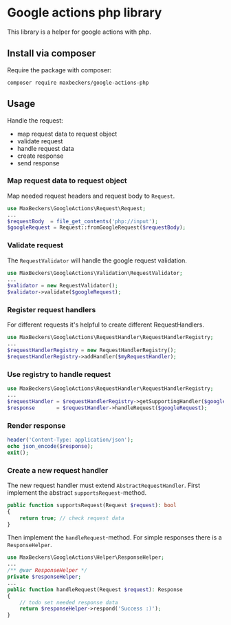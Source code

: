 # Google actions php library
This library is a helper for google actions with php.

## Install via composer
Require the package with composer:
```
composer require maxbeckers/google-actions-php
```

## Usage
Handle the request: 
- map request data to request object
- validate request
- handle request data
- create response
- send response

### Map request data to request object
Map needed request headers and request body to `Request`.
```php
use MaxBeckers\GoogleActions\Request\Request;
...
$requestBody  = file_get_contents('php://input');
$googleRequest = Request::fromGoogleRequest($requestBody);
```
### Validate request
The `RequestValidator` will handle the google request validation.
```php
use MaxBeckers\GoogleActions\Validation\RequestValidator;
...
$validator = new RequestValidator();
$validator->validate($googleRequest);
```
### Register request handlers
For different requests it's helpful to create different RequestHandlers.
```php
use MaxBeckers\GoogleActions\RequestHandler\RequestHandlerRegistry;
...
$requestHandlerRegistry = new RequestHandlerRegistry();
$requestHandlerRegistry->addHandler($myRequestHandler);
```
### Use registry to handle request
```php
use MaxBeckers\GoogleActions\RequestHandler\RequestHandlerRegistry;
...
$requestHandler = $requestHandlerRegistry->getSupportingHandler($googleRequest);
$response       = $requestHandler->handleRequest($googleRequest);
```
### Render response
```php
header('Content-Type: application/json');
echo json_encode($response);
exit();
```
### Create a new request handler
The new request handler must extend `AbstractRequestHandler`.
First implement the abstract `supportsRequest`-method.
```php
public function supportsRequest(Request $request): bool
{
    return true; // check request data
}
```
Then implement the `handleRequest`-method. For simple responses there is a `ResponseHelper`.
```php
use MaxBeckers\GoogleActions\Helper\ResponseHelper;
...
/** @var ResponseHelper */
private $responseHelper;
...
public function handleRequest(Request $request): Response
{
    // todo set needed response data
    return $responseHelper->respond('Success :)');
}
```
